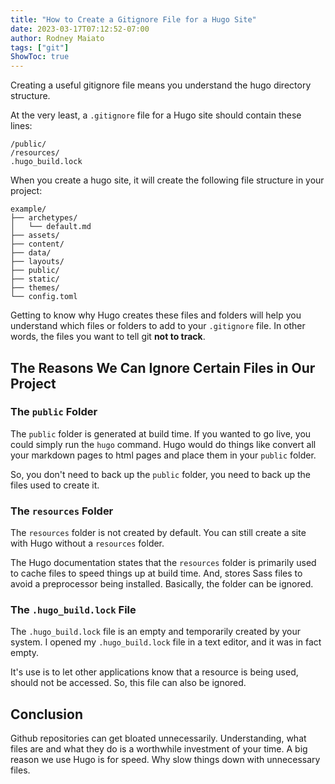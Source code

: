 ```yaml
---
title: "How to Create a Gitignore File for a Hugo Site"
date: 2023-03-17T07:12:52-07:00
author: Rodney Maiato
tags: ["git"]
ShowToc: true
---
```

Creating a useful gitignore file means you understand the hugo directory structure.

At the very least, a `.gitignore` file for a Hugo site should contain these lines:

```shellscript
/public/
/resources/
.hugo_build.lock

```

When you create a hugo site, it will create the following file structure in your project:

```shellscript
example/
├── archetypes/
│   └── default.md
├── assets/
├── content/
├── data/
├── layouts/
├── public/
├── static/
├── themes/
└── config.toml

```

Getting to know why Hugo creates these files and folders will help you understand which files or folders to add to your  `.gitignore` file. In other words, the files you want to tell git **not to track**.

##  The Reasons We Can Ignore Certain Files in Our Project

### The `public` Folder

The `public` folder is generated at build time. If you wanted to go live, you could simply run the `hugo` command. Hugo would do things like convert all your markdown pages to html pages and place them in your `public` folder.

So, you don't need to back up the `public` folder, you need to back up the files used to create it.

### The `resources` Folder

The `resources` folder is not created by default. You can still create a site with Hugo without a `resources` folder.

The Hugo documentation states that the `resources` folder is primarily used to cache files to speed things up at build time. And, stores Sass files to avoid a preprocessor being installed. Basically, the folder can be ignored.

### The `.hugo_build.lock` File

The `.hugo_build.lock` file is an empty and temporarily created by your system. I opened my `.hugo_build.lock` file in a text editor, and it was in fact empty.

It's use is to let other applications know that a resource is being used, should not be accessed. So, this file can also be ignored.

## Conclusion

Github repositories can get bloated unnecessarily. Understanding, what files are and what they do is a worthwhile investment of your time. A big reason we use Hugo is for speed. Why slow things down with unnecessary files.












